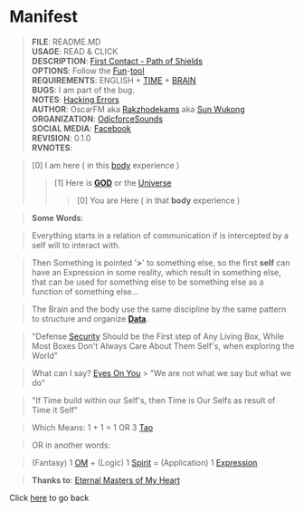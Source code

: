 # Manifest
> **FILE**: README.MD <br>
> **USAGE**: READ & CLICK <br>
> **DESCRIPTION**: [First Contact - Path of Shields](https://odicforcesounds.bandcamp.com/track/first-contact-path-of-shields-2)  <br>
> **OPTIONS**: Follow the [Fun](https://odicforcesounds.bandcamp.com/track/fuck-politic-sex-is-fun-vs-fuck-sex-politic-is-fun)-[tool](https://odicforcesounds.bandcamp.com/track/we-are-tools-objects-of-expression)  <br>
> **REQUIREMENTS**: ENGLISH + [TIME](https://odicforcesounds.bandcamp.com/track/running-out-of-time-no-turning-back) + [BRAIN](https://odicforcesounds.bandcamp.com/track/brain-chilout) <br>
> **BUGS**: I am part of the bug. <br>
> **NOTES**: [Hacking Errors](https://odicforcesounds.bandcamp.com/track/hacking-into-the-error-festival-patch) <br>
> **AUTHOR**: OscarFM aka [Rakzhodekams](https://www.facebook.com/rakzhodekams) aka [Sun Wukong](https://odicforcesounds.bandcamp.com/track/sun-wukong-the-monkey-king) <br>
> **ORGANIZATION**: [OdicforceSounds](https://odicforcesounds.com) <br>
> **SOCIAL MEDIA**: [Facebook](https://www.facebook.com/odicforcesounds) <br> 
> **REVISION**: 0.1.0 <br>
> **RVNOTES**: <br>

> [0] I am here ( in this [body](https://odicforcesounds.bandcamp.com/track/body-answer-common-sense-is-not-intelligence) experience ) <br>
>> [1] Here is **[GOD](https://odicforcesounds.bandcamp.com/track/god-pay-for-love)** or the [Universe](https://odicforcesounds.bandcamp.com/track/feel-the-night-feel-the-universe) <br>
>>> [0] You are Here ( in that **body** experience ) <br>

> **Some Words**: <br>

> Everything starts in a relation of communication if is intercepted by a self will to interact with. <br> 

> Then Something is pointed '**>**' to something else, so the first **self** can have an Expression in some reality, which result in something else, that can be used for something else to be something else as a function of something else... <br>

> The Brain and the body use the same discipline by the same pattern to structure and organize **[Data](https://odicforcesounds.bandcamp.com/track/data-objects-and-functions)**. <br>

> "Defense [Security](https://odicforcesounds.bandcamp.com/track/we-dont-need-security-but-functionality) Should be the First step of Any Living Box, While Most Boxes Don't Always Care About Them Self's, when exploring the World" <br>

> What can I say? [Eyes On You](https://wiki.odicforcesounds.com/art/#/eyes/on/you/) > "We are not what we say but what we do" <br>

> "If Time build within our Self's, then Time is Our Selfs as result of Time it Self"

> Which Means: 1 + 1 = 1 OR 3 [Tao](https://wiki.odicforcesounds.com/art/#/tao/yin/yang)

> OR in another words: <br>

> (Fantasy) 1 [OM](https://wiki.odicforcesounds.com/art/#/three/you/tell/me) + (Logic) 1 [Spirit](https://wiki.odicforcesounds.com/art/#/secret/responsability/exposed) = (Application) 1 [Expression](https://wiki.odicforcesounds.com/art/#/expression) <br>

> **Thanks to**: [Eternal Masters of My Heart](https://odicforcesounds.bandcamp.com/track/eternal-masters-of-my-heart-goodbye) <br>

Click [here](./README.md) to go back
